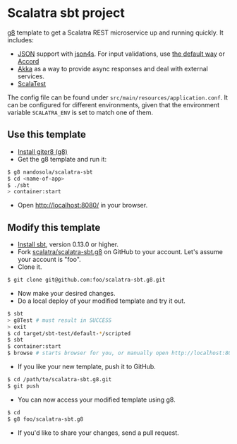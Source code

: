 # Scalatra sbt project #


[g8](http://github.com/n8han/giter8) template to get a Scalatra REST microservice up and running quickly. It includes:
* [JSON](http://www.scalatra.org/2.3/guides/formats/json.html) support with [json4s](http://json4s.org/). For input validations, use [the default way](http://www.scalatra.org/2.3/guides/formats/commands.html) or [Accord](https://github.com/wix/accord)
* [Akka](http://www.scalatra.org/2.3/guides/async/akka.html) as a way to provide async responses and deal with external services.
* [ScalaTest](http://www.scalatra.org/2.3/guides/testing/scalatest.html)

The config file can be found under `src/main/resources/application.conf`. It can be configured for different environments, given that the environment variable `SCALATRA_ENV` is set to match one of them.

## Use this template ##

- [Install giter8 (g8)](https://github.com/n8han/giter8)
- Get the g8 template and run it:

```sh
$ g8 nandosola/scalatra-sbt
$ cd <name-of-app>
$ ./sbt
> container:start
```

- Open [http://localhost:8080/](http://localhost:8080/) in your browser.

## Modify this template ##

- [Install sbt](http://www.scala-sbt.org/), version 0.13.0 or higher.
- Fork [scalatra/scalatra-sbt.g8](https://github.com/scalatra/scalatra-sbt.g8) on GitHub to your account.
Let's assume your account is "foo".
- Clone it.

```sh
$ git clone git@github.com:foo/scalatra-sbt.g8.git
```

- Now make your desired changes.
- Do a local deploy of your modified template and try it out.

```sh
$ sbt
> g8Test # must result in SUCCESS
> exit
$ cd target/sbt-test/default-*/scripted
$ sbt
$ container:start
$ browse # starts browser for you, or manually open http://localhost:8080 to verify
```

- If you like your new template, push it to GitHub.

```sh
$ cd /path/to/scalatra-sbt.g8.git
$ git push
```

- You can now access your modified template using g8.

```sh
$ cd
$ g8 foo/scalatra-sbt.g8
```

- If you'd like to share your changes, send a pull request.
